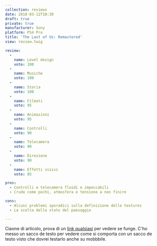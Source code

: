 ```yaml
---
collection: reviews
date: 2018-03-12T10:30
draft: true
private: true
manufacturer: Sony
platform: PS4 Pro
title: 'The Last of Us: Remastered'
view: review.twig

review:
  -
    name: Level design
    vote: 100
  -
    name: Musiche
    vote: 100
  -
    name: Storia
    vote: 100
  -
    name: Filmati
    vote: 95
  -
    name: Animazioni
    vote: 95
  -
    name: Controlli
    vote: 90
  -
    name: Telecamera
    vote: 90
  -
    name: Direzione
    vote: 90
  -
    name: Effetti visivi
    vote: 85

pros:
  - Controlli e telecamera fluidi e impeccabili
  - Crudo come pochi, atmosfera e tensione a non finire

cons:
  - Alcuni problemi sporadici sulla definizione delle textures
  - La scelta dello stato del paesaggio

---
```




Ciaone di articolo, prova di un [link qualsiasi](http://www.google.com) per vedere se funge. C'ho messo un sacco de testo per vedere come si comporta con un sacco de testo visto che dovrei testarlo anche su mobbbile.

